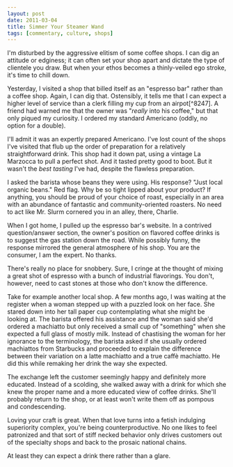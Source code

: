 ```yaml
---
layout: post
date: 2011-03-04
title: Simmer Your Steamer Wand
tags: [commentary, culture, shops]
---
```

I'm disturbed by the aggressive elitism of some coffee shops. I can dig an attitude or edginess; it can often set your shop apart and dictate the type of clientele you draw. But when your ethos becomes a thinly-veiled ego stroke, it's time to chill down.

Yesterday, I visited a shop that billed itself as an "espresso bar" rather than a coffee shop. Again, I can dig that. Ostensibly, it tells me that I can expect a higher level of service than a clerk filling my cup from an airpot[^8247]. A friend had warned me that the owner was "<em>really</em> into his coffee," but that only piqued my curiosity. I ordered my standard Americano (oddly, no option for a double).

I'll admit it was an expertly prepared Americano. I've lost count of the shops I've visited that flub up the order of preparation for a relatively straightforward drink. This shop had it down pat, using a vintage La Marzocca to pull a perfect shot. And it tasted pretty good to boot. But it wasn't the _best tasting_ I've had, despite the flawless preparation.

I asked the barista whose beans they were using. His response? "Just local organic beans." Red flag. Why be so tight lipped about your product? If anything, you should be proud of your choice of roast, especially in an area with an abundance of fantastic and community-oriented roasters. No need to act like Mr. Slurm cornered you in an alley, there, Charlie.

When I got home, I pulled up the espresso bar's website. In a contrived question/answer section, the owner's position on flavored coffee drinks is to suggest the gas station down the road. While possibly funny, the response mirrored the general atmosphere of his shop. You are the consumer, I am the expert. No thanks.

There's really no place for snobbery. Sure, I cringe at the thought of mixing a great shot of espresso with a bunch of industrial flavorings. You don't, however, need to cast stones at those who don't know the difference.

Take for example another local shop. A few months ago, I was waiting at the register when a woman stepped up with a puzzled look on her face. She stared down into her tall paper cup contemplating what she might be looking at. The barista offered his assistance and the woman said she'd ordered a machiatto but only received a small cup of "something" when she expected a full glass of mostly milk. Instead of chastising the woman for her ignorance to the terminology, the barista asked if she usually ordered machiattos from Starbucks and proceeded to explain the difference between their variation on a latte machiatto and a true caffè machiatto. He did this while remaking her drink the way she expected.

The exchange left the customer seemingly happy and definitely more educated. Instead of a scolding, she walked away with a drink for which she knew the proper name and a more educated view of coffee drinks. She'll probably return to the shop, or at least won't write them off as pompous and condescending.

Loving your craft is great. When that love turns into a fetish indulging superiority complex, you're being counterproductive. No one likes to feel patronized and that sort of stiff necked behavior only drives customers out of the specialty shops and back to the prosaic national chains. 

At least they can expect a drink there rather than a glare.

[^simmer1]: As an aside, one of the best cups of coffee I've ever had came from an airpot.